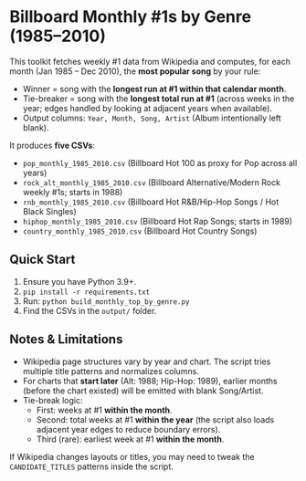 # Billboard Monthly #1s by Genre (1985–2010)

This toolkit fetches weekly #1 data from Wikipedia and computes, for each month (Jan 1985 – Dec 2010), the **most popular song** by your rule:
- Winner = song with the **longest run at #1 within that calendar month**.
- Tie-breaker = song with the **longest total run at #1** (across weeks in the year; edges handled by looking at adjacent years when available).
- Output columns: `Year, Month, Song, Artist` (Album intentionally left blank).

It produces **five CSVs**:
- `pop_monthly_1985_2010.csv` (Billboard Hot 100 as proxy for Pop across all years)
- `rock_alt_monthly_1985_2010.csv` (Billboard Alternative/Modern Rock weekly #1s; starts in 1988)
- `rnb_monthly_1985_2010.csv` (Billboard Hot R&B/Hip-Hop Songs / Hot Black Singles)
- `hiphop_monthly_1985_2010.csv` (Billboard Hot Rap Songs; starts in 1989)
- `country_monthly_1985_2010.csv` (Billboard Hot Country Songs)

## Quick Start
1) Ensure you have Python 3.9+.
2) `pip install -r requirements.txt`
3) Run: `python build_monthly_top_by_genre.py`
4) Find the CSVs in the `output/` folder.

## Notes & Limitations
- Wikipedia page structures vary by year and chart. The script tries multiple title patterns and normalizes columns.
- For charts that **start later** (Alt: 1988; Hip-Hop: 1989), earlier months (before the chart existed) will be emitted with blank Song/Artist.
- Tie-break logic:
  - First: weeks at #1 **within the month**.
  - Second: total weeks at #1 **within the year** (the script also loads adjacent year edges to reduce boundary errors).
  - Third (rare): earliest week at #1 **within the month**.

If Wikipedia changes layouts or titles, you may need to tweak the `CANDIDATE_TITLES` patterns inside the script.
